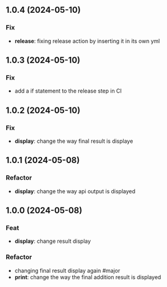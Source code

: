 ## 1.0.4 (2024-05-10)

### Fix

- **release**: fixing release action by inserting it in its own yml

## 1.0.3 (2024-05-10)

### Fix

- add a if statement to the release step in CI

## 1.0.2 (2024-05-10)

### Fix

- **display**: change the way final result is displaye

## 1.0.1 (2024-05-08)

### Refactor

- **display**: change the way api output is displayed

## 1.0.0 (2024-05-08)

### Feat

- **display**: change result display

### Refactor

- changing final result display again #major
- **print**: change the way the final addition result is displayed
